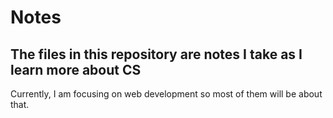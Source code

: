 # Notes 
## The files in this repository are notes I take as I learn more about CS
Currently, I am focusing on web development so most of them will be about that. 
